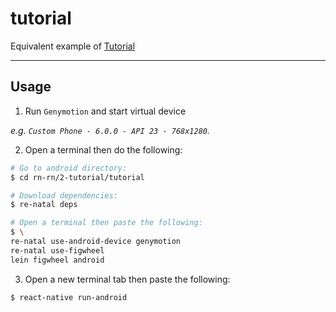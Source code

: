 tutorial
========

Equivalent example of [Tutorial]

-------------------------------------------------------------------------------

Usage
-----

1. Run `Genymotion` and start virtual device

  _e.g. `Custom Phone - 6.0.0 - API 23 - 768x1280`._

2. Open a terminal then do the following:

  ``` bash
  # Go to android directory:
  $ cd rn-rn/2-tutorial/tutorial

  # Download dependencies:
  $ re-natal deps

  # Open a terminal then paste the following:
  $ \
  re-natal use-android-device genymotion
  re-natal use-figwheel
  lein figwheel android
  ```

3. Open a new terminal tab then paste the following:

  ``` bash
  $ react-native run-android
  ```

[Tutorial]: https://facebook.github.io/react-native/docs/tutorial.html
